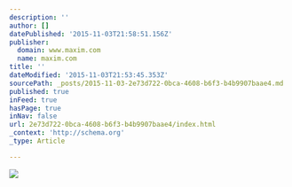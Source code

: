 ```yaml
---
description: ''
author: []
datePublished: '2015-11-03T21:58:51.156Z'
publisher:
  domain: www.maxim.com
  name: maxim.com
title: ''
dateModified: '2015-11-03T21:53:45.353Z'
sourcePath: _posts/2015-11-03-2e73d722-0bca-4608-b6f3-b4b9907baae4.md
published: true
inFeed: true
hasPage: true
inNav: false
url: 2e73d722-0bca-4608-b6f3-b4b9907baae4/index.html
_context: 'http://schema.org'
_type: Article

---
```

![](http://www.maxim.com/sites/default/files/editor/2015/10/hot10_sarahdumont_article2.jpg)